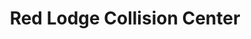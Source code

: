 ---
title: "Red Lodge Collision Center"
url: /red-lodge/red-lodge-collision-center/
shop: Autowerkstatt
---